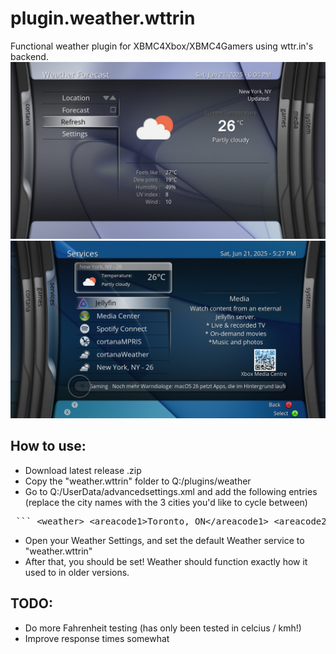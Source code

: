 # plugin.weather.wttrin
Functional weather plugin for XBMC4Xbox/XBMC4Gamers using wttr.in's backend.
![](screenshots/1.jpg)
![](screenshots/2.jpg)

## How to use:
- Download latest release .zip
- Copy the "weather.wttrin" folder to Q:/plugins/weather
- Go to Q:/UserData/advancedsettings.xml and add the following entries (replace the city names with the 3 cities you'd like to cycle between)

 <pre> ``` &lt;weather&gt; &lt;areacode1&gt;Toronto, ON&lt;/areacode1&gt; &lt;areacode2&gt;New York City, NY&lt;/areacode2&gt; &lt;areacode3&gt;Tokyo, Japan&lt;/areacode3&gt; &lt;plugin&gt;weather.wttrin&lt;/plugin&gt; &lt;/weather&gt; ``` </pre>  
  - Open your Weather Settings, and set the default Weather service to "weather.wttrin"
  - After that, you should be set! Weather should function exactly how it used to in older versions.

  ## TODO:
  - Do more Fahrenheit testing (has only been tested in celcius / kmh!)
  - Improve response times somewhat
